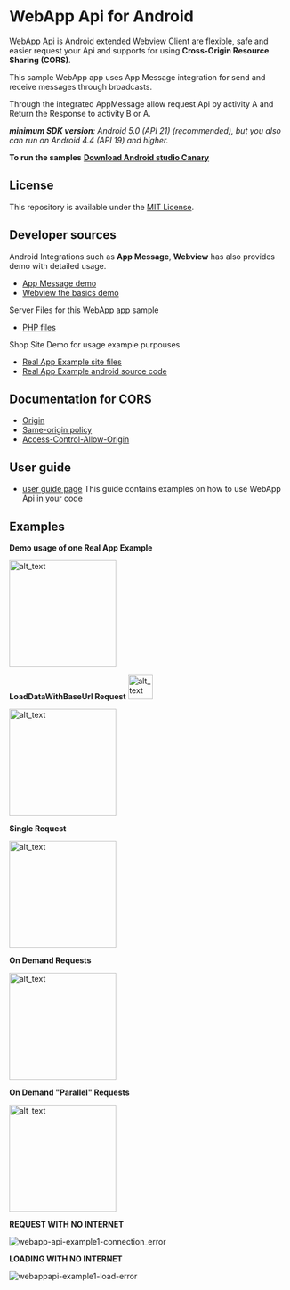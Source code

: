 
# WebApp Api for Android

WebApp Api is Android extended Webview Client are flexible, safe and easier request your Api and supports for using **Cross-Origin Resource Sharing (CORS)**. 

This sample WebApp app uses App Message integration for send and receive messages through broadcasts.

Through the integrated AppMessage allow request Api by activity A and Return the Response to activity B or A.

_**minimum SDK version**: Android 5.0 (API 21) (recommended), but you also can run on Android 4.4 (API 19) and higher._


**To run the samples** **[Download Android studio Canary](https://developer.android.com/studio/preview)**

## License

This repository is available under the [MIT License](https://github.com/thiagoschnell/webappapi/blob/main/LICENSE).

## Developer sources


Android Integrations such as **App Message**, **Webview** has also provides demo with detailed usage.
* [App Message demo](https://github.com/after-project/appmessage/)
* [Webview the basics demo](https://github.com/after-project/webview/)

Server Files for this WebApp app sample
* [PHP files](https://github.com/after-project/webappapi-php/)

Shop Site Demo for usage example purpouses
* [Real App Example site files](https://github.com/after-project/site-realappexample/)
* [Real App Example android source code](https://github.com/thiagoschnell/webappapi/tree/main/app/src/main/java/com/after_project/webappapi/RealAppExample)

## Documentation for CORS 
* [Origin](https://developer.mozilla.org/en-US/docs/Web/HTTP/Headers/Origin)
* [Same-origin policy](https://developer.mozilla.org/en-US/docs/Web/Security/Same-origin_policy)
* [Access-Control-Allow-Origin](https://developer.mozilla.org/en-US/docs/Web/HTTP/Headers/Access-Control-Allow-Origin)


## User guide
* [user guide page](https://github.com/thiagoschnell/webappapi/wiki/User-Guide) This guide contains examples on how to use WebApp Api in your code

## Examples 

**Demo usage of one Real App Example** 

<img alt="alt_text" width="192px" src="https://github.com/thiagoschnell/webappapi/assets/78884351/ade0c69e-a7b7-404e-b552-04bae45b29fe" />

**LoadDataWithBaseUrl Request** <img alt="alt_text" width="44" src="https://github.com/thiagoschnell/webappapi/assets/78884351/b653c8bf-5247-4297-81c1-317d2ecb552a" />

<img alt="alt_text" width="192px" src="https://github.com/thiagoschnell/webappapi/assets/78884351/2b7dc25f-8b1a-4854-b2c7-70c91147281c" />

**Single Request**

<img alt="alt_text" width="192px" src="https://github.com/thiagoschnell/webappapi/assets/78884351/46e95abb-4bd2-4614-97b6-cc0c59d52330" />


**On Demand Requests**

<img alt="alt_text" width="192px" src="https://github.com/thiagoschnell/webappapi/assets/78884351/e2bfec3a-66dd-4c24-9dc7-b3372c27e735" />


**On Demand "Parallel" Requests**

<img alt="alt_text" width="192px" src="https://github.com/thiagoschnell/webappapi/assets/78884351/fdea0168-75a7-4b7f-96f6-f505abfb0589" />


**REQUEST WITH NO INTERNET**

![webapp-api-example1-connection_error](https://github.com/thiagoschnell/webappapi/assets/78884351/831a7668-d758-4bdd-bb09-7747205a7308)


**LOADING WITH NO INTERNET**

![webappapi-example1-load-error](https://github.com/thiagoschnell/webappapi/assets/78884351/05411355-a063-44a8-879f-168c9c6ef562)


